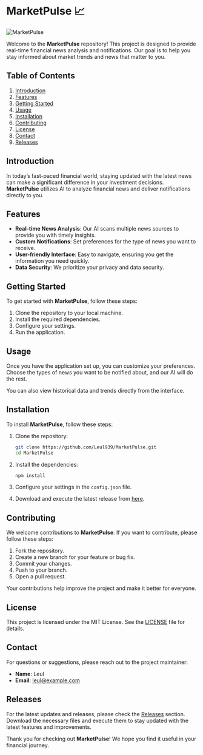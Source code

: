 # MarketPulse 📈

![MarketPulse](https://img.shields.io/badge/Financial%20News%20AI%20Analysis%20Notification%20Service-blue)

Welcome to the **MarketPulse** repository! This project is designed to provide real-time financial news analysis and notifications. Our goal is to help you stay informed about market trends and news that matter to you. 

## Table of Contents

1. [Introduction](#introduction)
2. [Features](#features)
3. [Getting Started](#getting-started)
4. [Usage](#usage)
5. [Installation](#installation)
6. [Contributing](#contributing)
7. [License](#license)
8. [Contact](#contact)
9. [Releases](#releases)

## Introduction

In today’s fast-paced financial world, staying updated with the latest news can make a significant difference in your investment decisions. **MarketPulse** utilizes AI to analyze financial news and deliver notifications directly to you. 

## Features

- **Real-time News Analysis**: Our AI scans multiple news sources to provide you with timely insights.
- **Custom Notifications**: Set preferences for the type of news you want to receive.
- **User-friendly Interface**: Easy to navigate, ensuring you get the information you need quickly.
- **Data Security**: We prioritize your privacy and data security.

## Getting Started

To get started with **MarketPulse**, follow these steps:

1. Clone the repository to your local machine.
2. Install the required dependencies.
3. Configure your settings.
4. Run the application.

## Usage

Once you have the application set up, you can customize your preferences. Choose the types of news you want to be notified about, and our AI will do the rest. 

You can also view historical data and trends directly from the interface. 

## Installation

To install **MarketPulse**, follow these steps:

1. Clone the repository:
   ```bash
   git clone https://github.com/Leul939/MarketPulse.git
   cd MarketPulse
   ```

2. Install the dependencies:
   ```bash
   npm install
   ```

3. Configure your settings in the `config.json` file.

4. Download and execute the latest release from [here](https://github.com/Leul939/MarketPulse/releases).

## Contributing

We welcome contributions to **MarketPulse**. If you want to contribute, please follow these steps:

1. Fork the repository.
2. Create a new branch for your feature or bug fix.
3. Commit your changes.
4. Push to your branch.
5. Open a pull request.

Your contributions help improve the project and make it better for everyone.

## License

This project is licensed under the MIT License. See the [LICENSE](LICENSE) file for details.

## Contact

For questions or suggestions, please reach out to the project maintainer:

- **Name**: Leul
- **Email**: leul@example.com

## Releases

For the latest updates and releases, please check the [Releases](https://github.com/Leul939/MarketPulse/releases) section. Download the necessary files and execute them to stay updated with the latest features and improvements.

Thank you for checking out **MarketPulse**! We hope you find it useful in your financial journey.